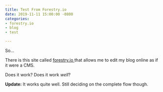 ```yaml
---
title: Test From Forestry.io
date: 2019-11-11 15:00:00 -0800
categories:
- forestry.io
- blog
- test

---
```

So...

There is this site called [forestry.io ](https://forestry.io/ "forestry.io")that allows me to edit my blog online as if it were a CMS.

Does it work?  Does it work _well_?

**Update:** It works quite well.  Still deciding on the complete flow though.